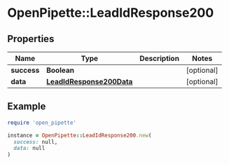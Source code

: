 # OpenPipette::LeadIdResponse200

## Properties

| Name | Type | Description | Notes |
| ---- | ---- | ----------- | ----- |
| **success** | **Boolean** |  | [optional] |
| **data** | [**LeadIdResponse200Data**](LeadIdResponse200Data.md) |  | [optional] |

## Example

```ruby
require 'open_pipette'

instance = OpenPipette::LeadIdResponse200.new(
  success: null,
  data: null
)
```

